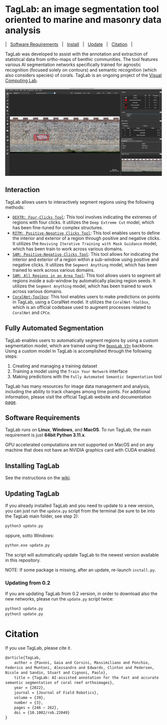 # TagLab: an image segmentation tool oriented to marine and masonry data analysis

| &nbsp; [Software Requirements](#software-requirements) &nbsp; | &nbsp; [Install](#installing-taglab) &nbsp; | &nbsp; [Update](#updating-taglab) &nbsp; | &nbsp; [Citation](#citation) &nbsp; |

TagLab was developed to assist with the annotation and extraction of statistical data from ortho-maps of benthic communities. The tool features various AI segmentation networks specifically trained for agnostic recognition (focused solely on contours) and semantic recognition (which also considers species) of corals. TagLab is an ongoing project of the [Visual Computing Lab](http://vcg.isti.cnr.it/).  

![ScreenShot](screenshot_masonry.png)


## Interaction

TagLab allows users to interactively segment regions using the following methods:

- [`DEXTR: Four-Clicks Tool`](https://github.com/scaelles/DEXTR-PyTorch): This tool involves indicating the extremes of regions with four clicks. It utilizes the `Deep Extreme Cut` model, which has been fine-tuned for complex structures.
- [`RITM: Positive-Negative Clicks Tool`](https://github.com/saic-vul/ritm_interactive_segmentation): This tool enables users to define the interior and exterior of a region through positive and negative clicks. It utilizes the `Reviving Iterative Training with Mask Guidance` model, which has been train to work across various domains.
- [`SAM: Positive-Negative Clicks Tool`](https://github.com/facebookresearch/segment-anything): This tool allows for indicating the interior and exterior of a region within a sub-window using positive and negative clicks. It utilizes the `Segment Anything` model, which has been trained to work across various domains.
- [`SAM: All Regions in an Area Tool`](https://github.com/facebookresearch/segment-anything): This tool allows users to segment all regions inside a sub-window by automatically placing region seeds. It utilizes the `Segment Anything` model, which has been trained to work across various domains.
- [`CoralNet-Toolbox`](https://github.com/Jordan-Pierce/CoralNet-Toolbox): This tool enables users to make predictions on points in TagLab, using a CoralNet model. It utilizes the `CoralNet-Toolbox`, which is an official codebase used to augment processes related to `CoralNet` and `CPCe`.

## Fully Automated Segmentation

TagLab enables users to automatically segment regions by using a custom segmentation model, which are trained using the 
[`DeepLab V3+`](https://github.com/jfzhang95/pytorch-deeplab-xception) backbone. Using a custom model in TagLab is 
accomplished through the following steps:

1. Creating and managing a training dataset
2. Training a model using the `Train Your Network` interface
3. Making predictions with the `Fully Automated Semantic Segmentation` tool

TagLab has many resources for image data management and analysis, including the ability to track changes among time 
points. For additional information, please visit the official TagLab website and documentation 
[page](https://taglab.isti.cnr.it/).

## Software Requirements

TagLab runs on __Linux__, __Windows__, and __MacOS__. To run TagLab, the main requirement is just __64bit Python 3.11.x__.

GPU accelerated computations are not supported on MacOS and on any machine that does not have an NVIDIA graphics card 
with CUDA enabled.

## Installing TagLab

See the instructions on the [wiki](https://github.com/cnr-isti-vclab/TagLab/wiki/Install-TagLab).

## Updating TagLab

If you already installed TagLab and you need to update to a new version, you can just run the `update.py` script from 
the terminal (be sure to be into the TagLab main folder, see step 2):

```bash
python3 update.py
```

oppure, sotto Windows: 

```bash
python.exe update.py
```

The script will automatically update TagLab to the newest version available in this repository.

NOTE: If some package is missing, after an update, re-launch `install.py`.

### Updating from 0.2

If you are updating TagLab from 0.2 version, in order to download also the new networks, please run the `update.py` 
script twice:

```bash
python3 update.py
python3 update.py
```


# Citation

If you use TagLab, please cite it.

```
@article{TagLab,
	author = {Pavoni, Gaia and Corsini, Massimiliano and Ponchio, Federico and Muntoni, Alessandro and Edwards, Clinton and Pedersen, Nicole and Sandin, Stuart and Cignoni, Paolo},
	title = {TagLab: AI-assisted annotation for the fast and accurate semantic segmentation of coral reef orthoimages},
	year = {2022},
	journal = {Journal of Field Robotics},
	volume = {39},
	number = {3},
	pages = {246 – 262},
	doi = {10.1002/rob.22049}
}
```
